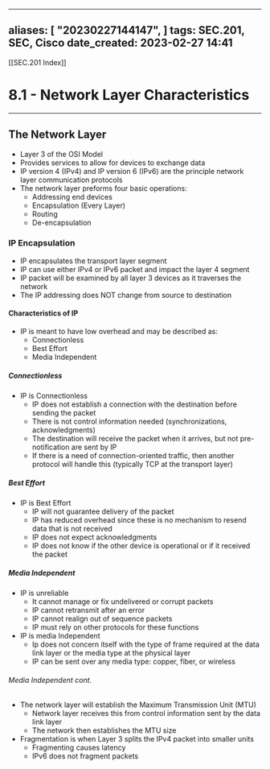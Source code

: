 
---
aliases: [ "20230227144147",  ]
tags: SEC.201, SEC, Cisco
date_created: 2023-02-27 14:41
---
[[SEC.201 Index]]
# 8.1 - Network Layer Characteristics
---
## The Network Layer
- Layer 3 of the OSI Model
- Provides services to allow for devices to exchange data
- IP version 4 (IPv4) and IP version 6 (IPv6) are the principle network layer communication protocols
- The network layer preforms four basic operations:
	- Addressing end devices
	- Encapsulation (Every Layer)
	- Routing
	- De-encapsulation

### IP Encapsulation
- IP encapsulates the transport layer segment
- IP can use either IPv4 or IPv6 packet and impact the layer 4 segment
- IP packet will be examined by all layer 3 devices as it traverses the network
- The IP addressing does NOT change from source to destination

#### Characteristics of IP
- IP is meant to have low overhead and may be described as:
	- Connectionless
	- Best Effort
	- Media Independent

##### Connectionless
- IP is Connectionless
	- IP does not establish a connection with the destination before sending the packet
	- There is not control information needed (synchronizations, acknowledgments)
	- The destination will receive the packet when it arrives, but not pre-notification are sent by IP
	- If there is a need of connection-oriented traffic, then another protocol will handle this (typically TCP at the transport layer)

##### Best Effort
- IP is Best Effort
	- IP will not guarantee delivery of the packet
	- IP has reduced overhead since these is no mechanism to resend data that is not received
	- IP does not expect acknowledgments
	- IP does not know if the other device is operational or if it received the packet

##### Media Independent
- IP is unreliable
	- It cannot manage or fix undelivered or corrupt packets
	- IP cannot retransmit after an error
	- IP cannot realign out of sequence packets
	- IP must rely on other protocols for these functions
- IP is media Independent
	- Ip does not concern itself with the type of frame required at the data link layer or the media type at the physical layer
	- IP can be sent over any media type: copper, fiber, or wireless

###### Media Independent cont.
- The network layer will establish the Maximum Transmission Unit (MTU)
	- Network layer receives this from control information sent by the data link layer
	- The network then establishes the MTU size
- Fragmentation is when Layer 3 splits the IPv4 packet into smaller units
	- Fragmenting causes latency
	- IPv6 does not fragment packets

